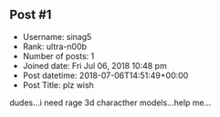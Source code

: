 ## Post #1
- Username: sinag5
- Rank: ultra-n00b
- Number of posts: 1
- Joined date: Fri Jul 06, 2018 10:48 pm
- Post datetime: 2018-07-06T14:51:49+00:00
- Post Title: plz wish

dudes...i need rage 3d characther models...help me...
